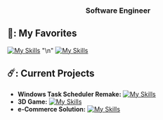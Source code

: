 
<h3 align="center">Software Engineer</h3>

## 👻: My Favorites
[![My Skills](https://skillicons.dev/icons?i=cpp,c,py,lua)](https://skillicons.dev)
"\n"
[![My Skills](https://skillicons.dev/icons?i=azure,postgres,mongodb,unreal)](https://skillicons.dev)

## ☄️: Current Projects
- **Windows Task Scheduler Remake:** [![My Skills](https://skillicons.dev/icons?i=cpp,c)](https://skillicons.dev)
- **3D Game:** [![My Skills](https://skillicons.dev/icons?i=cpp,unreal)](https://skillicons.dev) 
- **e-Commerce Solution:**  [![My Skills](https://skillicons.dev/icons?i=cs,dotnet)](https://skillicons.dev) 


